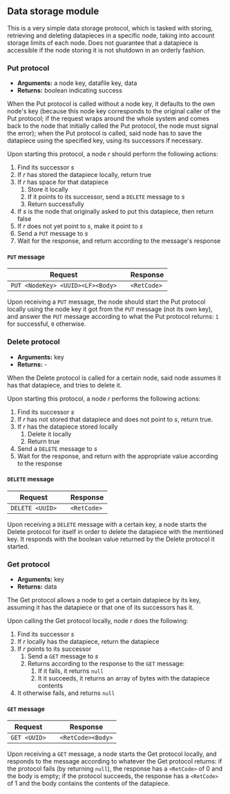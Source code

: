 ## Data storage module

This is a very simple data storage protocol, which is tasked with storing, retrieving and deleting datapieces in a specific node, taking into account storage limits of each node. Does not guarantee that a datapiece is accessible if the node storing it is not shutdown in an orderly fashion.

### Put protocol

- **Arguments:** a node key, datafile key, data
- **Returns:** boolean indicating success

When the Put protocol is called without a node key, it defaults to the own node's key (because this node key corresponds to the original caller of the Put protocol; if the request wraps around the whole system and comes back to the node that initially called the Put protocol, the node must signal the error); when the Put protocol is called, said node has to save the datapiece using the specified key, using its successors if necessary.

Upon starting this protocol, a node $r$ should perform the following actions:

1. Find its successor $s$
2. If $r$ has stored the datapiece locally, return true
3. If $r$ has space for that datapiece
   1. Store it locally
   2. If it points to its successor, send a `DELETE` message to $s$
   3. Return successfully
4. If $s$ is the node that originally asked to put this datapiece, then return false
5. If $r$ does not yet point to $s$, make it point to $s$
6. Send a `PUT` message to $s$
7. Wait for the response, and return according to the message's response

#### `PUT` message

| **Request**                      | | **Response** |
|----------------------------------|-|--------------|
| `PUT <NodeKey> <UUID><LF><Body>` | | `<RetCode>`  |

Upon receiving a `PUT` message, the node should start the Put protocol locally using the node key it got from the `PUT` message (not its own key), and answer the `PUT` message according to what the Put protocol returns: `1` for successful, `0` otherwise.

### Delete protocol

- **Arguments:** key
- **Returns:** -

When the Delete protocol is called for a certain node, said node assumes it has that datapiece, and tries to delete it.

Upon starting this protocol, a node $r$ performs the following actions:

1. Find its successor $s$
2. If $r$ has not stored that datapiece and does not point to $s$, return true.
3. If $r$ has the datapiece stored locally
   1. Delete it locally
   2. Return true
4. Send a `DELETE` message to $s$
5. Wait for the response, and return with the appropriate value according to the response

#### `DELETE` message

| **Request**     | | **Response** |
|-----------------|-|--------------|
| `DELETE <UUID>` | | `<RetCode>`  |

Upon receiving a `DELETE` message with a certain key, a node starts the Delete protocol for itself in order to delete the datapiece with the mentioned key. It responds with the boolean value returned by the Delete protocol it started.

### Get protocol

- **Arguments:** key
- **Returns:** data

The Get protocol allows a node to get a certain datapiece by its key, assuming it has the datapiece or that one of its successors has it.

Upon calling the Get protocol locally, node $r$ does the following:

1. Find its successor $s$
2. If $r$ locally has the datapiece, return the datapiece
3. If $r$ points to its successor
     1. Send a `GET` message to $s$
     2. Returns according to the response to the `GET` message:
        1. If it fails, it returns `null`
        2. It it succeeds, it returns an array of bytes with the datapiece contents
4. It otherwise fails, and returns `null`

#### `GET` message

| **Request**  | | **Response**      |
|--------------|-|-------------------|
| `GET <UUID>` | | `<RetCode><Body>` |

Upon receiving a `GET` message, a node starts the Get protocol locally, and responds to the message according to whatever the Get protocol returns: if the protocol fails (by returning `null`), the response has a `<RetCode>` of 0 and the body is empty; if the protocol succeeds, the response has a `<RetCode>` of 1 and the body contains the contents of the datapiece.

<!--
### Hello protocol

- **Arguments:** -
- **Returns:** -

The Hello protocol allows a node to notify all nodes in the network that it just joined the network. This is particularly useful if said node exited the chord without notifying other nodes and without moving its keys to its successor; the network can still answer queries because several replicas are probably stored in different nodes (they might also end up in the same node that is down, although it is highly unlikely), but when the shutdown node comes back online it might have issues with not having deleted files that were deleted while it was down.

When called, the Hello protocol sends to the successor a message with format

```
HELLO <SenderId>
```

and closes the socket.

When a node receives a `HELLO` message it should:

- Close the incoming socket.
- Open a new socket to its successor.
- Forward the message to its successor.
- Close the socket to the successor.

When a node receives a `HELLO` message with its own `<SenderId>` it ignores the message, as it means the message has gone all the way around the system.
-->
